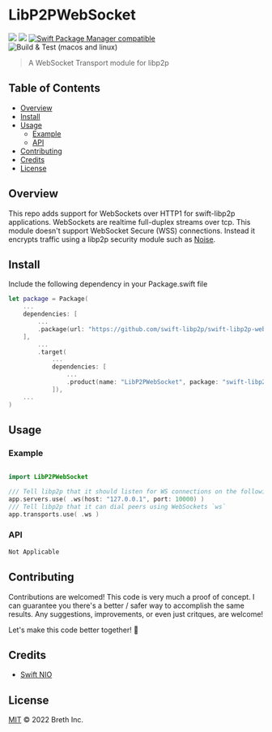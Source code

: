 # LibP2PWebSocket

[![](https://img.shields.io/badge/made%20by-Breth-blue.svg?style=flat-square)](https://breth.app)
[![](https://img.shields.io/badge/project-libp2p-yellow.svg?style=flat-square)](http://libp2p.io/)
[![Swift Package Manager compatible](https://img.shields.io/badge/SPM-compatible-blue.svg?style=flat-square)](https://github.com/apple/swift-package-manager)
![Build & Test (macos and linux)](https://github.com/swift-libp2p/swift-libp2p-websocket/actions/workflows/build+test.yml/badge.svg)

> A WebSocket Transport module for libp2p

## Table of Contents

- [Overview](#overview)
- [Install](#install)
- [Usage](#usage)
  - [Example](#example)
  - [API](#api)
- [Contributing](#contributing)
- [Credits](#credits)
- [License](#license)

## Overview
This repo adds support for WebSockets over HTTP1 for swift-libp2p applications. WebSockets are realtime full-duplex streams over tcp. This module doesn't support WebSocket Secure (WSS) connections. Instead it encrypts traffic using a libp2p security module such as [Noise](https://github.com/swift-libp2p/swift-libp2p-noise.git).


## Install

Include the following dependency in your Package.swift file
``` swift
let package = Package(
    ...
    dependencies: [
        ...
        .package(url: "https://github.com/swift-libp2p/swift-libp2p-websocket.git", .upToNextMajor(from: "0.1.0"))
    ],
        ...
        .target(
            ...
            dependencies: [
                ...
                .product(name: "LibP2PWebSocket", package: "swift-libp2p-websocket"),
            ]),
    ...
)
```

## Usage

### Example 
``` swift

import LibP2PWebSocket

/// Tell libp2p that it should listen for WS connections on the following ip:port...
app.servers.use( .ws(host: "127.0.0.1", port: 10000) )
/// Tell libp2p that it can dial peers using WebSockets `ws`
app.transports.use( .ws )

```

### API
``` swift
Not Applicable
```

## Contributing

Contributions are welcomed! This code is very much a proof of concept. I can guarantee you there's a better / safer way to accomplish the same results. Any suggestions, improvements, or even just critques, are welcome! 

Let's make this code better together! 🤝

## Credits
- [Swift NIO](https://github.com/apple/swift-nio.git)

## License

[MIT](LICENSE) © 2022 Breth Inc.

